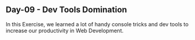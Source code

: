 ## Day-09 - Dev Tools Domination

In this Exercise, we learned a lot of handy console tricks and dev tools to increase our productivity in Web Development.